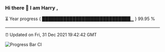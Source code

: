 ### Hi there 👋 I am Harry , 

⏳ Year progress { █████████████████████████████▁ } 99.95 %

---

⏰ Updated on Fri, 31 Dec 2021 19:42:42 GMT

![Progress Bar CI](https://github.com/duykhang68/duykhang68/workflows/Progress%20Bar%20CI/badge.svg)
